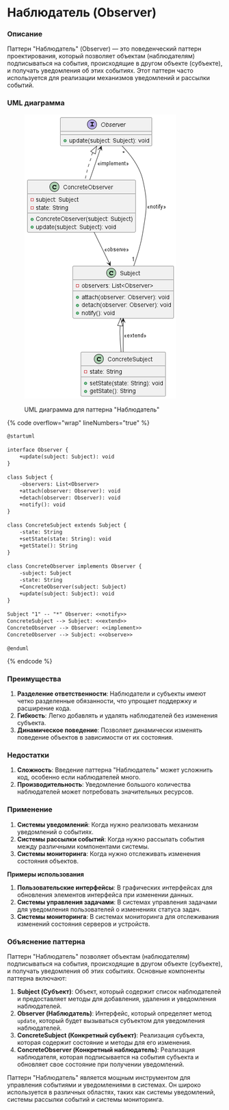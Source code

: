 # Наблюдатель (Observer)

### **Описание**

Паттерн "Наблюдатель" (Observer) — это поведенческий паттерн проектирования, который позволяет объектам (наблюдателям) подписываться на события, происходящие в другом объекте (субъекте), и получать уведомления об этих событиях. Этот паттерн часто используется для реализации механизмов уведомлений и рассылки событий.

### **UML диаграмма**

<figure><img src="../../../.gitbook/assets/image (105).png" alt=""><figcaption><p>UML диаграмма для паттерна "Наблюдатель"</p></figcaption></figure>

{% code overflow="wrap" lineNumbers="true" %}
```plaintext
@startuml

interface Observer {
    +update(subject: Subject): void
}

class Subject {
    -observers: List<Observer>
    +attach(observer: Observer): void
    +detach(observer: Observer): void
    +notify(): void
}

class ConcreteSubject extends Subject {
    -state: String
    +setState(state: String): void
    +getState(): String
}

class ConcreteObserver implements Observer {
    -subject: Subject
    -state: String
    +ConcreteObserver(subject: Subject)
    +update(subject: Subject): void
}

Subject "1" -- "*" Observer: <<notify>>
ConcreteSubject --> Subject: <<extend>>
ConcreteObserver --> Observer: <<implement>>
ConcreteObserver --> Subject: <<observe>>

@enduml
```
{% endcode %}

### **Преимущества**

1. **Разделение ответственности**: Наблюдатели и субъекты имеют четко разделенные обязанности, что упрощает поддержку и расширение кода.
2. **Гибкость**: Легко добавлять и удалять наблюдателей без изменения субъекта.
3. **Динамическое поведение**: Позволяет динамически изменять поведение объектов в зависимости от их состояния.

### **Недостатки**

1. **Сложность**: Введение паттерна "Наблюдатель" может усложнить код, особенно если наблюдателей много.
2. **Производительность**: Уведомление большого количества наблюдателей может потребовать значительных ресурсов.

### **Применение**

1. **Системы уведомлений**: Когда нужно реализовать механизм уведомлений о событиях.
2. **Системы рассылки событий**: Когда нужно рассылать события между различными компонентами системы.
3. **Системы мониторинга**: Когда нужно отслеживать изменения состояния объектов.

**Примеры использования**

1. **Пользовательские интерфейсы**: В графических интерфейсах для обновления элементов интерфейса при изменении данных.
2. **Системы управления задачами**: В системах управления задачами для уведомления пользователей о изменениях статуса задач.
3. **Системы мониторинга**: В системах мониторинга для отслеживания изменений состояния серверов и устройств.

### **Объяснение паттерна**

Паттерн "Наблюдатель" позволяет объектам (наблюдателям) подписываться на события, происходящие в другом объекте (субъекте), и получать уведомления об этих событиях. Основные компоненты паттерна включают:

1. **Subject (Субъект)**: Объект, который содержит список наблюдателей и предоставляет методы для добавления, удаления и уведомления наблюдателей.
2. **Observer (Наблюдатель)**: Интерфейс, который определяет метод `update`, который будет вызываться субъектом для уведомления наблюдателей.
3. **ConcreteSubject (Конкретный субъект)**: Реализация субъекта, которая содержит состояние и методы для его изменения.
4. **ConcreteObserver (Конкретный наблюдатель)**: Реализация наблюдателя, которая подписывается на события субъекта и обновляет свое состояние при получении уведомлений.

Паттерн "Наблюдатель" является мощным инструментом для управления событиями и уведомлениями в системах. Он широко используется в различных областях, таких как системы уведомлений, системы рассылки событий и системы мониторинга.
